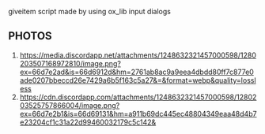 giveitem script made by using ox_lib input dialogs

## PHOTOS
1. https://media.discordapp.net/attachments/1248632321457000598/1280203507168972810/image.png?ex=66d7e2ad&is=66d6912d&hm=2761ab8ac9a9eea4dbdd80ff7c877e0ade0207bbeccd26e7429a6b5f163c5a27&=&format=webp&quality=lossless
2. https://cdn.discordapp.com/attachments/1248632321457000598/1280203525757866004/image.png?ex=66d7e2b1&is=66d69131&hm=a911b69dc445ec48804349eaa48d4b7e23204cf1c31a22d99460032179c5c142&

